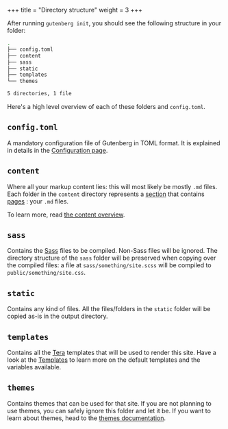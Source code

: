 +++
title = "Directory structure"
weight = 3
+++

After running `gutenberg init`, you should see the following structure in your folder:


```bash
.
├── config.toml
├── content
├── sass
├── static
├── templates
└── themes

5 directories, 1 file
```

Here's a high level overview of each of these folders and `config.toml`.

## `config.toml`
A mandatory configuration file of Gutenberg in TOML format. 
It is explained in details in the [Configuration page](./documentation/getting-started/configuration.md).

## `content`
Where all your markup content lies: this will most likely be mostly `.md` files. 
Each folder in the `content` directory represents a [section](./documentation/content/section.md) 
that contains [pages](./documentation/content/page.md) : your `.md` files. 

To learn more, read [the content overview](./documentation/content/overview.md).

## `sass`
Contains the [Sass](http://sass-lang.com) files to be compiled. Non-Sass files will be ignored.
The directory structure of the `sass` folder will be preserved when copying over the compiled files: a file at
`sass/something/site.scss` will be compiled to `public/something/site.css`.

## `static`
Contains any kind of files. All the files/folders in the `static` folder will be copied as-is in the output directory.

## `templates`
Contains all the [Tera](https://tera.netlify.com) templates that will be used to render this site. 
Have a look at the [Templates](./documentation/templates/_index.md) to learn more on the default templates 
and the variables available.

## `themes`
Contains themes that can be used for that site. If you are not planning to use themes, you can safely ignore
this folder and let it be. If you want to learn about themes, head to the [themes documentation](./documentation/themes/_index.md).
